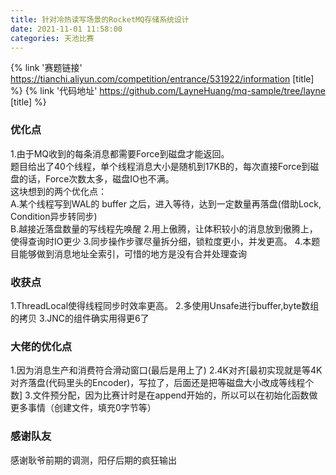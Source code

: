 ```yaml
---
title: 针对冷热读写场景的RocketMQ存储系统设计
date: 2021-11-01 11:58:00
categories: 天池比赛
---
```


{% link '赛题链接' https://tianchi.aliyun.com/competition/entrance/531922/information [title] %}
{% link '代码地址' https://github.com/LayneHuang/mq-sample/tree/layne [title] %}

### 优化点
1.由于MQ收到的每条消息都需要Force到磁盘才能返回。  
题目给出了40个线程，单个线程消息大小是随机到17KB的，每次直接Force到磁盘的话，Force次数太多，磁盘IO也不满。  
这块想到的两个优化点：  
A.某个线程写到WAL的 buffer 之后，进入等待，达到一定数量再落盘(借助Lock, Condition异步转同步)  
B.越接近落盘数量的写线程先唤醒
2.用上傲腾，让体积较小的消息放到傲腾上，使得查询时IO更少
3.同步操作步骤尽量拆分细，锁粒度更小，并发更高。
4.本题目能够做到消息地址全索引，可惜的地方是没有合并处理查询

### 收获点
1.ThreadLocal使得线程同步时效率更高。
2.多使用Unsafe进行buffer,byte数组的拷贝
3.JNC的组件确实用得更6了

### 大佬的优化点
1.因为消息生产和消费符合滑动窗口(最后是用上了)
2.4K对齐[最初实现就是等4K对齐落盘(代码里头的Encoder)，写拉了，后面还是把等磁盘大小改成等线程个数]
3.文件预分配，因为比赛计时是在append开始的，所以可以在初始化函数做更多事情（创建文件，填充0字节等）

### 感谢队友
感谢耿爷前期的调测，阳仔后期的疯狂输出